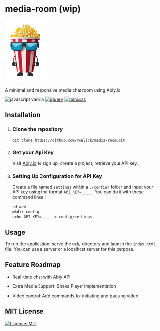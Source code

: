 # media-room (wip)

<img src="./web/assets/images/mascot.svg" alt="popcorn mascot" height="200">

A minimal and responsive media chat room using Ably.io

![javascript vanilla](https://img.shields.io/badge/javascript-grey?logo=javascript)
[![jquery](https://img.shields.io/badge/jquery-0865a7?logo=jquery)](https://jquery.com/)
[![mini.css](https://img.shields.io/badge/mini.css-f22f21)](https://minicss.us/)

## Installation

1) ### Clone the repository

    ~~~~
    git clone https://github.com/realjck/media-room.git
    ~~~~

2) ### Get your Api Key

    Visit [Ably.io](https://ably.io) to sign up, create a project, retrieve your API key.

3) ### Setting Up Configuration for API Key

    Create a file named `settings` within a `./config/` folder and input your API key using the format `API_KEY=_____`. You can do it with these command lines :

    ~~~~
    cd web
    mkdir config
    echo API_KEY=_____ > config/settings
    ~~~~

## Usage

To run the application, serve the `web/` directory and launch the `index.html` file. You can use a server or a localhost server for this purpose.

## Feature Roadmap

- Real-time chat with Ably API
     
- Extra Media Support: Shaka Player implementation

- Video control: Add commands for initiating and pausing video

## MIT License

[![License: MIT](https://img.shields.io/badge/License-MIT-yellow.svg)](https://github.com/realjck/media-room/blob/main/LICENSE)
